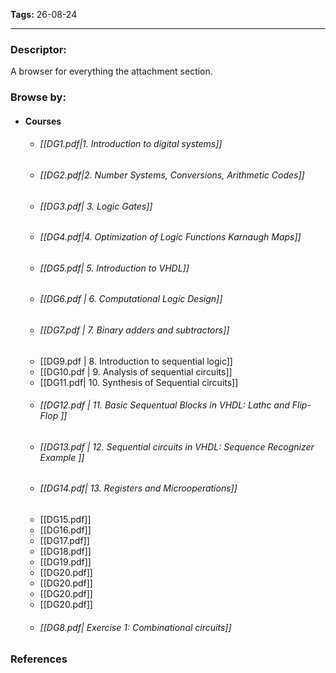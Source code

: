 **Tags:**
26-08-24
___
### Descriptor:
A browser for everything the attachment section.
### Browse by:
- #### Courses
	- ###### [[DG1.pdf|1. Introduction to digital systems]]
	- ###### [[DG2.pdf|2. Number Systems, Conversions, Arithmetic Codes]]
	- ###### [[DG3.pdf| 3. Logic Gates]]
	- ###### [[DG4.pdf|4. Optimization of Logic Functions Karnaugh Maps]]
	- ###### [[DG5.pdf| 5. Introduction to VHDL]]
	- ###### [[DG6.pdf | 6. Computational  Logic Design]]
	- ###### [[DG7.pdf | 7. Binary adders and subtractors]]
	- [[DG9.pdf | 8. Introduction to sequential logic]]
	- [[DG10.pdf | 9. Analysis of sequential circuits]]
	- [[DG11.pdf| 10. Synthesis of Sequential circuits]]
	- ###### [[DG12.pdf | 11. Basic Sequentual Blocks in VHDL: Lathc and Flip-Flop ]]
	- ###### [[DG13.pdf |  12. Sequential circuits in VHDL: Sequence Recognizer Example ]]
	- ###### [[DG14.pdf| 13. Registers and Microoperations]]
	- [[DG15.pdf]]
	- [[DG16.pdf]]
	- [[DG17.pdf]]
	- [[DG18.pdf]]
	- [[DG19.pdf]]
	- [[DG20.pdf]]
	- [[DG20.pdf]]
	- [[DG20.pdf]]
	- [[DG20.pdf]]
	- ###### [[DG8.pdf| Exercise 1: Combinational circuits]]
### References